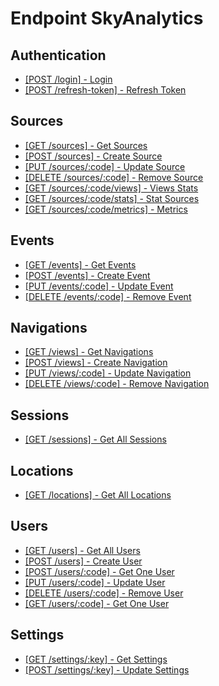 # Endpoint SkyAnalytics

## Authentication
- [[POST /login] - Login](auth/login.md)
- [[POST /refresh-token] - Refresh Token](auth/refresh-token.md)

## Sources
- [[GET /sources] - Get Sources](sources/getAll.md)
- [[POST /sources] - Create Source](sources/create.md)
- [[PUT /sources/:code] - Update Source](sources/update.md)
- [[DELETE /sources/:code] - Remove Source](sources/remove.md)
- [[GET /sources/:code/views] - Views Stats](sources/views.md)
- [[GET /sources/:code/stats] - Stat Sources](sources/stats.md)
- [[GET /sources/:code/metrics] - Metrics](sources/metrics.md)

## Events
- [[GET /events] - Get Events](events/getAll.md)
- [[POST /events] - Create Event](events/create.md)
- [[PUT /events/:code] - Update Event](events/update.md)
- [[DELETE /events/:code] - Remove Event](events/remove.md)

## Navigations
- [[GET /views] - Get Navigations](views/getAll.md)
- [[POST /views] - Create Navigation](views/create.md)
- [[PUT /views/:code] - Update Navigation](views/update.md)
- [[DELETE /views/:code] - Remove Navigation](views/remove.md)

## Sessions
- [[GET /sessions] - Get All Sessions](sessions/getAll.md)

## Locations
- [[GET /locations] - Get All Locations](locations/getAll.md)

## Users
- [[GET /users] - Get All Users](users/getAll.md)
- [[POST /users] - Create User](users/create.md)
- [[POST /users/:code] - Get One User](users/getOne.md)
- [[PUT /users/:code] - Update User](users/update.md)
- [[DELETE /users/:code] - Remove User](users/remove.md)
- [[GET /users/:code] - Get One User](users/getOne.md)

## Settings
- [[GET /settings/:key] - Get Settings](settings/get.md)
- [[POST /settings/:key] - Update Settings](settings/update.md)
